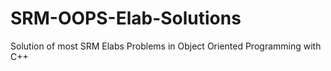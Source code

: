 # SRM-OOPS-Elab-Solutions
Solution of most SRM Elabs Problems in Object Oriented Programming with C++
